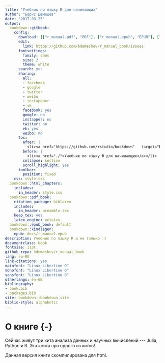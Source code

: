 ```yaml
---
title: "Учебник по языку R для начинающих"
author: "Борис Демешев"
date: '2017-08-25'
output:
  bookdown::gitbook:
    config:
      download: [["r_manual.pdf", "PDF"], ["r_manual.epub", "EPUB"], ["r_manual.mobi", "MOBI"]]
      edit:
        link: https://github.com/bdemeshev/r_manual_book/issues
      fontsettings:
        family: sans
        size: 2
        theme: white
      search: yes
      sharing:
        all:
        - facebook
        - google
        - twitter
        - weibo
        - instapaper
        - vk
        facebook: yes
        google: no
        instapper: no
        twitter: no
        vk: yes
        weibo: no
      toc:
        after: |
          <li><a href="https://github.com/rstudio/bookdown"   target="blank">Создано с использованием пакета bookdown</a></li>
        before: |
          <li><a href="./">Учебник по языку R для начинающих</a></li>
        collapse: section
        scroll_highlight: yes
      toolbar:
        position: fixed
    css: style.css
  bookdown::html_chapters:
    includes:
      in_header: style.css
  bookdown::pdf_book:
    citation_package: biblatex
    includes:
      in_header: preamble.tex
    keep_tex: yes
    latex_engine: xelatex
  bookdown::epub_book: default
  bookdown::kindlegen:
    epub: docs/r_manual.epub
description: Учебник по языку R и не только :)
documentclass: book
fontsize: 11pt
github-repo: bdemeshev/r_manual_book
lang: ru-RU
link-citations: yes
mainfont: "Linux Libertine O"
monofont: "Linux Libertine O"
sansfont: "Linux Libertine O"
otherlangs: en-GB
bibliography:
- book.bib
- packages.bib
site: bookdown::bookdown_site
biblio-style: alphabetic
---
```


# О книге {-}

Сейчас живут три кита анализа данных и научных вычислений --- Julia, Python и R. Эта книга про одного из китов!




Данная версия книги скомпилирована для html.





